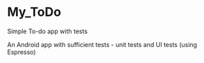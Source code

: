 # My_ToDo
Simple To-do app with tests

An Android app with sufficient tests - unit tests and UI tests (using Espresso)
